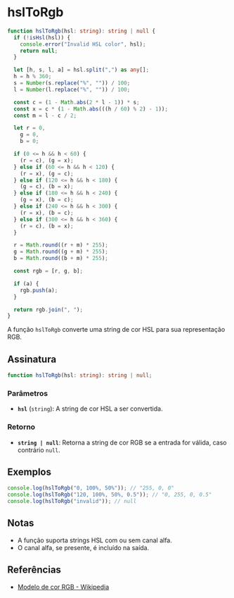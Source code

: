 # hslToRgb

```typescript
function hslToRgb(hsl: string): string | null {
  if (!isHsl(hsl)) {
    console.error("Invalid HSL color", hsl);
    return null;
  }

  let [h, s, l, a] = hsl.split(",") as any[];
  h = h % 360;
  s = Number(s.replace("%", "")) / 100;
  l = Number(l.replace("%", "")) / 100;

  const c = (1 - Math.abs(2 * l - 1)) * s;
  const x = c * (1 - Math.abs(((h / 60) % 2) - 1));
  const m = l - c / 2;

  let r = 0,
    g = 0,
    b = 0;

  if (0 <= h && h < 60) {
    (r = c), (g = x);
  } else if (60 <= h && h < 120) {
    (r = x), (g = c);
  } else if (120 <= h && h < 180) {
    (g = c), (b = x);
  } else if (180 <= h && h < 240) {
    (g = x), (b = c);
  } else if (240 <= h && h < 300) {
    (r = x), (b = c);
  } else if (300 <= h && h < 360) {
    (r = c), (b = x);
  }

  r = Math.round((r + m) * 255);
  g = Math.round((g + m) * 255);
  b = Math.round((b + m) * 255);

  const rgb = [r, g, b];

  if (a) {
    rgb.push(a);
  }

  return rgb.join(", ");
}
```

A função `hslToRgb` converte uma string de cor HSL para sua representação RGB.

## Assinatura

```typescript
function hslToRgb(hsl: string): string | null;
```

### Parâmetros

- **`hsl`** (`string`): A string de cor HSL a ser convertida.

### Retorno

- **`string | null`**: Retorna a string de cor RGB se a entrada for válida, caso contrário `null`.

## Exemplos

```typescript
console.log(hslToRgb("0, 100%, 50%")); // "255, 0, 0"
console.log(hslToRgb("120, 100%, 50%, 0.5")); // "0, 255, 0, 0.5"
console.log(hslToRgb("invalid")); // null
```

## Notas

- A função suporta strings HSL com ou sem canal alfa.
- O canal alfa, se presente, é incluído na saída.

## Referências

- [Modelo de cor RGB - Wikipedia](https://pt.wikipedia.org/wiki/RGB)
